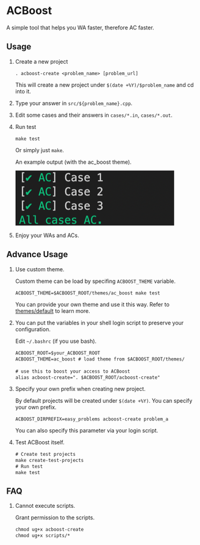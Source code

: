 
# ACBoost

A simple tool that helps you WA faster, therefore AC faster.

## Usage

1. Create a new project

    ```shell
    . acboost-create <problem_name> [problem_url]
    ```

    This will create a new project under `$(date +%Y)/$problem_name` and cd into it.

2. Type your answer in `src/${problem_name}.cpp`.

3. Edit some cases and their answers in `cases/*.in`, `cases/*.out`.

4. Run test

    ```shell
    make test
    ```

    Or simply just `make`.

    An example output (with the ac_boost theme).

    ![AC example](docs/ac-example.png)

5. Enjoy your WAs and ACs.

## Advance Usage

1. Use custom theme.

    Custom theme can be load by specifing `ACBOOST_THEME` variable.

    ```shell
    ACBOOST_THEME=$ACBOOST_ROOT/themes/ac_boost make test
    ```

    You can provide your own theme and use it this way. Refer to [themes/default](themes/default) to learn more.

2. You can put the variables in your shell login script to preserve your configuration.

    Edit `~/.bashrc` (if you use bash).

    ```shell
    ACBOOST_ROOT=$your_ACBOOST_ROOT
    ACBOOST_THEME=ac_boost # load theme from $ACBOOST_ROOT/themes/

    # use this to boost your access to ACBoost
    alias acboost-create=". $ACBOOST_ROOT/acboost-create"
    ```

3. Specify your own prefix when creating new project.

    By default projects will be created under `$(date +%Y)`. You can specify your own prefix.

    ```shell
    ACBOOST_DIRPREFIX=easy_problems acboost-create problem_a
    ```

    You can also specify this parameter via your login script.

4. Test ACBoost itself.

    ```shell
    # Create test projects
    make create-test-projects
    # Run test
    make test
    ```

## FAQ

1. Cannot execute scripts.

    Grant permission to the scripts.

    ```shell
    chmod ug+x acboost-create
    chmod ug+x scripts/*
    ```
